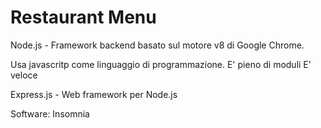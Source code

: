# Restaurant Menu

Node.js - Framework backend basato sul motore v8 di Google Chrome.

Usa javascritp come linguaggio di programmazione.
E' pieno di moduli
E' veloce


Express.js - Web framework per Node.js







Software:
Insomnia
